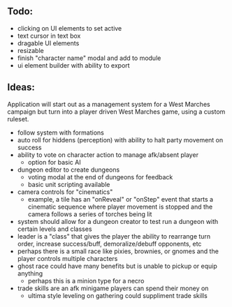 ## Todo:
 - clicking on UI elements to set active
 - text cursor in text box
 - dragable UI elements
 - resizable
 - finish "character name" modal and add to module
 - ui element builder with ability to export

## Ideas:
Application will start out as a management system for a West Marches campaign but turn into a player driven West Marches game, using a custom ruleset.

 - follow system with formations
 - auto roll for hiddens (perception) with ability to halt party movement on success
 - ability to vote on character action to manage afk/absent player
   - option for basic AI
 - dungeon editor to create dungeons
   - voting modal at the end of dungeons for feedback
   - basic unit scripting available
 - camera controls for "cinematics"
   - example, a tile has an "onReveal" or "onStep" event that starts a cinematic sequence where player movement is stopped and the camera follows a series of torches being lit
 - system should allow for a dungeon creator to test run a dungeon with certain levels and classes
 - leader is a "class" that gives the player the ability to rearrange turn order, increase success/buff, demoralize/debuff opponents, etc
 - perhaps there is a small race like pixies, brownies, or gnomes and the player controls multiple characters
 - ghost race could have many benefits but is unable to pickup or equip anything
   - perhaps this is a minion type for a necro
 - trade skills are an afk minigame players can spend their money on
   - ultima style leveling on gathering could suppliment trade skills